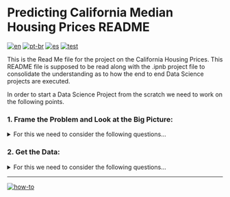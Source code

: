 # Predicting California Median Housing Prices README
[![en](https://img.shields.io/badge/lang-en-red.svg)](https://github.com/jonatasemidio/multilanguage-readme-pattern/blob/master/README.md)
[![pt-br](https://img.shields.io/badge/lang-pt--br-green.svg)](https://github.com/jonatasemidio/multilanguage-readme-pattern/blob/master/README.pt-br.md)
[![es](https://img.shields.io/badge/lang-es-yellow.svg)](https://github.com/jonatasemidio/multilanguage-readme-pattern/blob/master/README.es.md)
[![test](https://img.shields.io/badge/en-hi-blue)](https://www.google.com)

This is the Read Me file for the project on the California Housing Prices. This README file is supposed to be read along with the .ipnb project file to consolidate the understanding as to how the end to end Data Science projects are executed.

In order to start a Data Science Project from the scratch we need to work on the following points.
### 1. Frame the Problem and Look at the Big Picture:
<details>
<summary>For this we need to consider the following questions...</summary>
First of all , we need to understand the business objective.Just building a model is not the end goal; What is the precise objective of the model, and how exactly is it going to be used?

Following questions need to be gathered:
1. Define the objective in the business terms.
2. How will your solution be used?
  
For this project it is gathered that this model's output will be fed to another Machine Learning system, along with many others signals. The downstream system will determine whether its worth investing in the given area or not. Getting this signal right is critical as it directly affects the revenue.

3.   What are the current solutions/workarounds (if any)?

*The current situation often gives a reference for performance, as well as insights on how to solve the problem. The information gathered here is that is currently estimated manually by the experts: a team gathers up-to-date information about a district, and when they cannot get the median housing price, they estimate it using complex rules. This is costly and time consuming and their estimates are not great; in cases where they manage to find out the actual median housing price, they often realize that their estimates were off by more than 20%.*

4.   How the problem should be framed (supervised/ unsupervised, online/offline, etc.)?

*This is clearly a typical supervised learning task, since you are given labeled training example (each instance comes with the expected output, i.e., the district's median housing price).
It is also a typical regression task, since it is about predicting a value.
More specifically this is a multiple regression problem, since the system will use multiple features to make a prediction.*
*It is also a* **univariate** *regression problem, since we are only trying to predict a single value for each district; if it would have been multiple values per district then it would have been a* **multivariate** *regression problem.*

*And finally, since there is no continuous flow of datacoming into the system, there is no particular need to adjust to changing data rapidly, and the data is small enough to fit in memory, so plain* **batch learning** *should be fine.*

5.   How should performance be measured?
  
_A typical performance measure for the regression problems is the Root Mean Square Error (RMSE). It gives an idea of how much error the system typically makes in its predictions, with a_ _**higher weight for large errors.**_
  
_Even though RMSE is generally the preferred performance measure for regression tasks, in some contexts one may prefer to use another function. For example, suppose that there are many outlier districts. In that case, one may consider using the mean absolute error (MAE, also called the average/mean absolute deviation).
There are various other metrics like RMSE, MAE etc. , they all are ways to measure the distance between actual and the predicted vector._ 

6.   Is the performance measure aligned with the business objective?
7.   What would be the minimum performance needed to reach the business objective?
8.   What are comparable problems? Can one reuse experience or tools?
9.   Is the human expertise available?
10.   How would you solve the problem manually?
11.   List the assumptions been made so far.
12.   Verify assumptions if possible.

_It is always a good practice to check the assumptions upfront, this can help catch the serious issues early on. For an example, the district prices that your system outputs are going to be fed into a downstream Machine Learning System, and you assume that these prices are going to be used as such.
But what if the downstream system converts the prices into categories (e.g. "cheap", "medium", or "expensive") and then uses those categories instead of the prices themselves? In this case getting the prices right is not important at all; your system just needs to get the category right. If that's so, then the problem should have been framed as a classification task , and not a regression task. And one would like ot find this out after working on a regression system for months._

</details>

### 2. Get the Data:
<details>
<summary>For this we need to consider the following questions...</summary>
Note: automate as much as possible so one can easily get the fresh data.

1. List the data you need and how much you need.
2. Find and document where you can get that data.
3. Check how much space it will take.
4. Check legal obligations, and get authorizations if necessary.
5. Get access authorizations.
6. Create a workspace (with enough storage space).
7. Get the data.
8. Convert the data to a format you can easily manipulate (without changing the data itself).
  This is also a very important step, so that the transformations on data are easily reproducible and we do not loose the original data.
9. Ensure sensitive information is deleted or protected (e.g. anonymized).
10. Check the size and type of data (time series, sample, geographical, etc.).
11. Sample a test set, put it aside, and never look at it (no data snooping!).
  This step would ensure that you are imitating the test set as the real unseen data that model will be seeing for the first time; so any surprises etc if there are to be considering let's say the data distributions etc would be challenged here and would provide a good opportunity to reassess the imputations,transformations pipelines accordingly.  

</details>
  
---
[![how-to](https://img.shields.io/badge/how--to-use-blue.svg)](https://github.com/jonatasemidio/multilanguage-readme-pattern/blob/master/STEPS.md)
